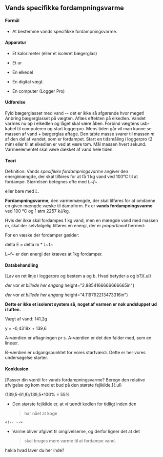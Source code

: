 ## **Vands specifikke fordampningsvarme**

#### **Formål**

-   At bestemme vands specifikke fordampningsvarme.

#### **Apparatur**

-   Et kalorimeter (eller et isoleret bægerglas)

-   Et ur

-   En elkedel

-   En digital vægt.

-   En computer (Logger Pro)

#### **Udførelse**

Fyld bægerglasset med vand ­-- det er ikke så afgørende hvor meget!
Anbring bæger­glasset på vægten. Aflæs effekten på elkedlen. Vandet
varmes nu op i elkedlen og låget skal være åben. Forbind vægtens
usb-kabel til computeren og start loggerpro. Mens tiden går vil man
kunne se massen af vand + bægerglas aftage. Den tabte masse svarer til
massen *m* af den del af vandet, som er fordampet. Start en tidsmåling i
loggerpro (2 min) eller til at elkedlen er ved at være tom. Mål massen
hvert sekund. Varmeelementet skal være dækket af vand hele tiden.

#### **Teori**

Definition: Vands *specifikke fordampningsvarme* angiver den
energimængde, der skal tilføres for at få 1 kg vand ved 100°C til at
fordampe. Størrelsen betegnes ofte med *L~f~*

eller bare med *L*.

**Fordampningsvarme**, den varmemængde, der skal tilføres for at omdanne
en given mængde væske til dampform. Fx er **vands fordampningsvarme**
ved 100 °C og 1 atm 2257 kJ/kg.

Hvis der ikke skal fordampes 1 kg vand, men en mængde vand med massen
*m*, skal der selvfølgelig tilføres en energi, der er *proportional*
hermed:

For en væske der fordamper gælder:

delta E = delta m \* L~f~

L~f~ er den energi der kræves at 1kg fordamper.

#### **Databehandling**

[Lav en ret linje i loggerpro og bestem a og b. Hvad betyder a og
b?]{.ul}

*der var et billede her engang*
height="2.8854166666666665in"}

*der var et billede her engang*
height="4.119792213473316in"}

**Dette er ikke et isoleret system så, noget af varmen er nok undsluppet
ud i luften.**

Vægt af vand: 141,2g

y = -0,4318x + 139,6

A-værdien er aftagningen pr s. A-værdien er det den falder med, som en
lineær.

B-værdien er udgangspunktet for vores startværdi. Dette er her vores
undersøgelse starter.

#### **Konklusion**

[Passer din værdi for vands fordampningsvarme? Beregn den relative
afvigelse og kom med et bud på den største fejlkilde.]{.ul}

(139,5-61,8)/139,5\*100% = 55%

-   Den største fejlkilde er, at vi tændt kedlen for tidligt inden den
    > har nået at koge

```{=html}
<!-- -->
```
-   Varme bliver afgivet til omgivelserne, og derfor ligner det at det
    > skal bruges mere varme til at fordampe vand.

hekla hvad laver du her inde?
